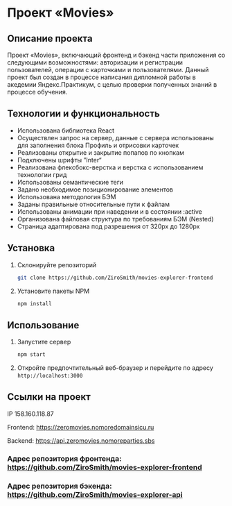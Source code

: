 # Проект «Movies»

## Описание проекта
Проект «Movies», включающий фронтенд и бэкенд части приложения со следующими возможностями: авторизации и регистрации пользователей, операции с карточками и пользователями. Данный проект был создан в процессе написания дипломной работы в акедемии Яндекс.Практикум, с целью проверки полученных знаний в процессе обучения.

## Технологии и функциональность
* Использована библиотека React
* Осуществлен запрос на сервер, данные с сервера использованы для заполнения блока Профиль и отрисовки карточек
* Реализованы открытие и закрытие попапов по кнопкам
* Подключены шрифты ”Inter“
* Реализована флексбокс-верстка и верстка с использованием технологии грид
* Использованы семантические теги
* Задано необходимое позиционирование элементов
* Использована методология БЭМ
* Заданы правильные относительные пути к файлам
* Использованы анимации при наведении и в состоянии :active
* Организована файловая структура по требованиям БЭМ (Nested)
* Страница адаптирована под разрешения от 320px до 1280px

## Установка

1. Склонируйте репозиторий
   ```sh
   git clone https://github.com/ZiroSmith/movies-explorer-frontend
   ```
2. Установите пакеты NPM
   ```sh
   npm install
   ```

## Использование

1. Запустите сервер
   ```sh
   npm start
   ```
2. Откройте предпочтительный веб-браузер и перейдите по адресу `http://localhost:3000`

## Ссылки на проект

IP 158.160.118.87

Frontend: https://zeromovies.nomoredomainsicu.ru

Backend: https://api.zeromovies.nomoreparties.sbs

### Адрес репозитория фронтенда: https://github.com/ZiroSmith/movies-explorer-frontend
### Адрес репозитория бэкенда: https://github.com/ZiroSmith/movies-explorer-api







